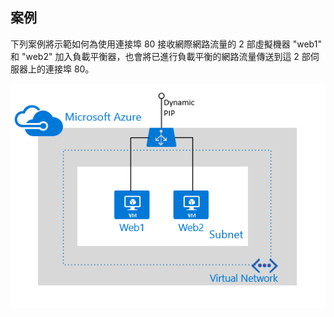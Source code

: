 ## 案例

下列案例將示範如何為使用連接埠 80 接收網際網路流量的 2 部虛擬機器 "web1" 和 "web2" 加入負載平衡器，也會將已進行負載平衡的網路流量傳送到這 2 部伺服器上的連接埠 80。

![負載平衡器案例](./media/load-balancer-get-started-internet-scenario-include/scenario-classic.png)

<!---HONumber=Nov15_HO1-->
